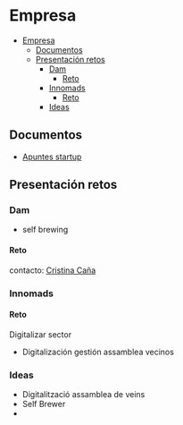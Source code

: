 # Empresa

- [Empresa](#empresa)
  - [Documentos](#documentos)
  - [Presentación retos](#presentación-retos)
    - [Dam](#dam)
      - [Reto](#reto)
    - [Innomads](#innomads)
      - [Reto](#reto-1)
    - [Ideas](#ideas)

## Documentos

- [Apuntes startup](Documentos/EMP/1.%20APUNTS%2019v2%20CATALÀ.pdf)

## Presentación retos

### Dam

- self brewing

#### Reto

contacto: [Cristina Caña]("ccanabaro@damm.es")

### Innomads

#### Reto

Digitalizar sector

- Digitalización gestión assamblea vecinos

### Ideas

- Digitalització assamblea de veins
- Self Brewer
- 